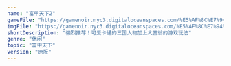 ```yaml
---
name: "富甲天下2"
gameFile: "https://gamenoir.nyc3.digitaloceanspaces.com/%E5%AF%8C%E7%94%B2%E5%A4%A9%E4%B8%8B2/mk2.zip"
imgFile: "https://gamenoir.nyc3.digitaloceanspaces.com/%E5%AF%8C%E7%94%B2%E5%A4%A9%E4%B8%8B2/original.jpg"
shortDescription: "强烈推荐！可爱卡通的三国人物加上大富翁的游戏玩法"
genre: "休闲"
topic: "富甲天下"
version: "原版"
---
```

